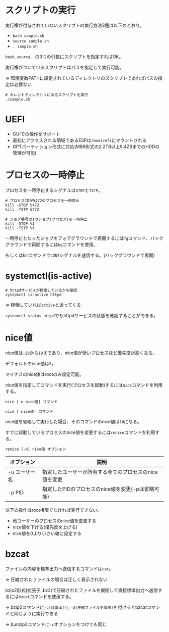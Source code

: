 # スクリプトの実行

実行権が付与されていないスクリプトの実行方法3種は以下のとおり。

- `bash sample.sh`
- `source sample.sh`
- `. sample.sh`

`bash`, `source`, `.`の3つの引数にスクリプトを指定すればOK。

実行権がついているスクリプトはパスを指定して実行可能。

=> 環境変数PATHに設定されているディレクトリのスクリプトであればパスの指定は必要ない

```
# カレントディレクトリにあるスクリプトを実行
./sample.sh
```

# UEFI

- GUIでの操作をサポート
- 最初にアクセスされる領域であるESPは`/boot/efi`にマウントされる
- GPTパーティション形式に対応(MBR形式の2.2TB以上9.4ZBまでのHDDの管理が可能)

# プロセスの一時停止

プロセスを一時停止するシグナルは`STOP`と`TSTP`。

```
# プロセスIDが5472のプロセスを一時停止
kill -STOP 5472
kill -TSTP 5472

# ジョブ番号は1のジョブ(プロセス)を一時停止
kill -STOP %1
kill -TSTP %1
```

一時停止となったジョブをフォアグラウンドで再開するには`fg`コマンド、バックグラウンドで再開するには`bg`コマンドを使用。

もしくはkillコマンドで`CONT`シグナルを送信する。(バックグラウンドで再開)

# systemctl(is-active)

```
# httpdサービスが稼働しているかを確認
systemctl is-active httpd
```

=> 稼働していれば`active`と返ってくる

`systemctl status httpd`でもhttpdサービスの状態を確認することができる。

# nice値

nice値は`-20`から`19`まであり、nice値が低いプロセスほど優先度が高くなる。

デフォルトのnice値は`0`。

マイナスのnice値はrootのみ設定可能。

nice値を指定してコマンドを実行(プロセスを起動)するには`nice`コマンドを利用する。

```
nice [-n nice値] コマンド

nice [-nice値] コマンド
```

nice値を省略して実行した場合、そのコマンドのnice値は`10`になる。

すでに起動しているプロセスのnice値を変更するには`renice`コマンドを利用する。

```
renice [-n] nice値 オプション
```

| オプション    | 説明                                                   |
|---------------|--------------------------------------------------------|
| -u ユーザー名 | 指定したユーザーが所有する全てのプロセスのnice値を変更 |
| -p PID        | 指定したPIDのプロセスのnice値を変更(-pは省略可能)      |

以下の操作はroot権限でなければ実行できない。

- 他ユーザーのプロセスのnice値を変更する
- nice値を下げる(優先度を上げる)
- nice値を0より小さい値に設定する

# bzcat

ファイルの内容を標準出力へ送信するコマンドは`cat`。

=> 圧縮されたファイルの場合は正しく表示されない

bzip2形式(拡張子 .bz2)で圧縮されたファイルを展開して直接標準出力へ送信するには`bzcat`コマンドを使用する。

=> bzip2コマンドに`-c(標準出力)`, `-d(圧縮ファイルを展開)`を付けるとbzcatコマンドと同じように実行できる

=> bunzip2コマンドに`-c`オプションをつけても同じ


